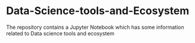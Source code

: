 # Data-Science-tools-and-Ecosystem
The repository contains a Jupyter Notebook which has some information related to Data science tools and ecosystem
